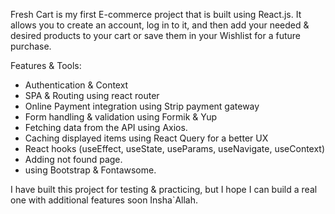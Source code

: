 Fresh Cart is my first E-commerce project that is built using React.js.
It allows you to create an account, log in to it, and then add your needed & desired products to your cart or save them in your Wishlist for a future purchase.

Features & Tools:
- Authentication & Context
- SPA & Routing using react router
- Online Payment integration using Strip payment gateway
- Form handling & validation using Formik & Yup
- Fetching data from the API using Axios.
- Caching displayed items using React Query for a better UX
- React hooks (useEffect, useState, useParams, useNavigate, useContext)
- Adding not found page.
- using Bootstrap & Fontawsome.

I have built this project for testing & practicing, but I hope I can build a real one with additional features soon Insha`Allah.

